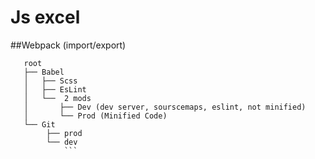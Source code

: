 # Js excel

##Webpack (import/export)
 ```
    root
    ├── Babel
    │   ├── Scss
    │   ├── EsLint
    │   └──  2 mods
    │       ├── Dev (dev server, sourscemaps, eslint, not minified)
    │       └── Prod (Minified Code)
    └── Git
         ├── prod
         └── dev
             ```
